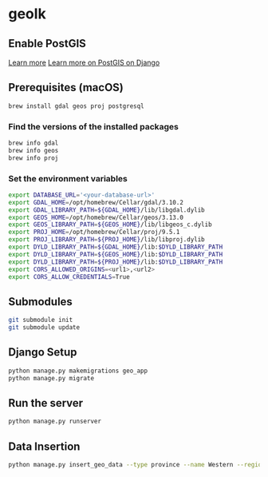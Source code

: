 # geolk

## Enable PostGIS 

[Learn more](https://neon.tech/docs/extensions/postgis#enable-the-postgis-extension)
[Learn more on PostGIS on Django](https://aaronnotes.com/2023/10/dockerizing-django-with-postgresql-postgis-and-geodjango-for-location-search/)

## Prerequisites (macOS)

```bash
brew install gdal geos proj postgresql
```

### Find the versions of the installed packages

```bash
brew info gdal
brew info geos
brew info proj
```

### Set the environment variables

```bash
export DATABASE_URL='<your-database-url>'
export GDAL_HOME=/opt/homebrew/Cellar/gdal/3.10.2
export GDAL_LIBRARY_PATH=${GDAL_HOME}/lib/libgdal.dylib
export GEOS_HOME=/opt/homebrew/Cellar/geos/3.13.0
export GEOS_LIBRARY_PATH=${GEOS_HOME}/lib/libgeos_c.dylib
export PROJ_HOME=/opt/homebrew/Cellar/proj/9.5.1
export PROJ_LIBRARY_PATH=${PROJ_HOME}/lib/libproj.dylib
export DYLD_LIBRARY_PATH=${GDAL_HOME}/lib:$DYLD_LIBRARY_PATH
export DYLD_LIBRARY_PATH=${GEOS_HOME}/lib:$DYLD_LIBRARY_PATH
export DYLD_LIBRARY_PATH=${PROJ_HOME}/lib:$DYLD_LIBRARY_PATH
export CORS_ALLOWED_ORIGINS=<url1>,<url2>
export CORS_ALLOW_CREDENTIALS=True
```

## Submodules

```bash
git submodule init
git submodule update
```

## Django Setup 

```bash
python manage.py makemigrations geo_app
python manage.py migrate
```

## Run the server

```bash
python manage.py runserver
```

## Data Insertion

```bash
python manage.py insert_geo_data --type province --name Western --region-id LK-1 --data-file ../submodules/gig-data/geo/province/LK-1.json
```
